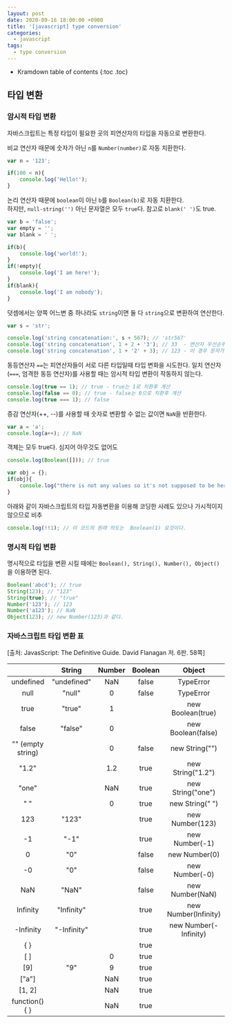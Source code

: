 ```yaml
---
layout: post
date: 2020-09-16 18:00:00 +0900
title: '[javascript] type conversion'
categories:
  - javascript
tags:
  - type conversion
---
```


* Kramdown table of contents
{:toc .toc}

## 타입 변환

### 암시적 타입 변환

자바스크립트는 특정 타입이 필요한 곳의 피연산자의 타입을 자동으로 변환한다.

비교 연산자 때문에 숫자가 아닌 `n`를 `Number(number)`로 자동 치환한다.

```js
var n = '123';

if(100 < n){
    console.log('Hello!');
}
```

논리 연산자 때문에 `boolean`이 아닌 `b`를 `Boolean(b)`로 자동 치환한다.  
하지만, `null-string('')` 아닌 문자열은 모두 `true`다. 참고로 `blank(' ')`도 true.

```js
var b = 'false';
var empty = '';
var blank = ' ';

if(b){
    console.log('world!');
}
if(!empty){
    console.log('I am here!');
}
if(blank){
    console.log('I am nobody');
}
```

덧셈에서는 양쪽 어느변 중 하나라도 `string`이면 둘 다 `string`으로 변환하여 연산한다.

```js
var s = 'str';

console.log('string concatenation:', s + 567); // 'str567'
console.log('string concatenation', 1 + 2 + '3'); // 33  - 연산자 우선순위 때문에 1 + 2 가 먼저 연산이 된후 string과 결합된다.
console.log('string concatenation', 1 + '2' + 3); // 123 - 이 경우 문자가 아닌 숫자는 String(1) 이런식으로 자동 치환함.
```

동등연산자 `==`는 피연산자들이 서로 다른 타입일때 타입 변화을 시도한다.
일치 연산자(`===`, 엄격한 동등 연산자)를 사용할 때는 암시적 타입 변환이 작동하지 않는다.

```js
console.log(true == 1); // true - true는 1로 치환후 계산
console.log(false == 0); // true - false는 0으로 치환후 계산
console.log(true === 1); // false
```

증감 연산자(++, --)를 사용할 때 숫자로 변환할 수 없는 값이면 `NaN`을 반환한다.

```js
var a = 'a';
console.log(a++); // NaN
```

객체는 모두 true다. 심지어 아무것도 없어도

```js
console.log(Boolean([])); // true

var obj = {};
if(obj){
    console.log("there is not any values so it's not supposed to be here!! it's not my intention.");
}
```

아래와 같이 자바스크립트의 타입 자동변환을 이용해 코딩한 사례도 있으나 가시적이지 않으므로 비추

```js
console.log(!!1); // 이 코드의 원래 의도는  Boolean(1) 요것이다.
```


### 명시적 타입 변환
명시적으로 타입을 변환 시킬 때에는 `Boolean(), String(), Number(), Object()`을 이용하면 된다.

```js
Boolean('abcd'); // true
String(123); // "123"
String(true); // "true"
Number('123'); // 123
Number('a123'); // NaN
Object(123); // new Number(123)과 같다.
```

### 자바스크립트 타입 변환 표

[출처: JavasScript: The Definitive Guide. David Flanagan 저. 6판. 58쪽]

|                   |    String   | Number | Boolean |         Object        |
|:-----------------:|:-----------:|:------:|:-------:|:---------------------:|
| undefined         | "undefined" | NaN    | false   | TypeError             |
| null              | "null"      | 0      | false   | TypeError             |
| true              | "true"      | 1      |         | new Boolean(true)     |
| false             | "false"     | 0      |         | new Boolean(false)    |
| "" (empty string) |             | 0      | false   | new String("")        |
| "1.2"             |             | 1.2    | true    | new String("1.2")     |
| "one"             |             | NaN    | true    | new String("one")     |
| " "               |             | 0      | true    | new String(" ")       |
| 123               | "123"       |        | true    | new Number(123)       |
| -1                | "-1"        |        | true    | new Number(-1)        |
| 0                 | "0"         |        | false   | new Number(0)         |
| -0                | "0"         |        | false   | new Number(-0)        |
| NaN               | "NaN"       |        | false   | new Number(NaN)       |
| Infinity          | "Infinity"  |        | true    | new Number(Infinity)  |
| -Infinity         | "-Infinity" |        | true    | new Number(-Infinity) |
| { }               |             |        | true    |                       |
| [ ]               |             | 0      | true    |                       |
| [9]               | "9"         | 9      | true    |                       |
| ["a"]             |             | NaN    | true    |                       |
| [1, 2]            |             | NaN    | true    |                       |
| function() { }    |             | NaN    | true    |                       |
